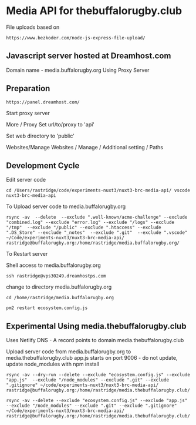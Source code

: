 # Media API for thebuffalorugby.club

File uploads based on

```
https://www.bezkoder.com/node-js-express-file-upload/
```

## Javascript server hosted at Dreamhost.com

Domain name - media.buffalorugby.org
Using Proxy Server

## Preparation

```
https://panel.dreamhost.com/
```

Start proxy server

More / Proxy
Set url/to/proxy to 'api'

Set web directory to 'public'

Websites/Manage Websites / Manage / Additional setting / Paths

## Development Cycle

Edit server code

```
cd /Users/rastridge/code/experiments-nuxt3/nuxt3-brc-media-api/ vscode nuxt3-brc-media-api
```

To Upload server code to media.buffalorugby.org

```
rsync -av  --delete  --exclude ".well-known/acme-challenge" --exclude "combined.log" --exclude "error.log" --exclude "/logs" --exclude "/tmp"  --exclude "/public" --exclude ".htaccess" --exclude ".DS_Store" --exclude "_notes"  --exclude ".git"  --exclude ".vscode"   ~/Code/experiments-nuxt3/nuxt3-brc-media-api/ rastridge@buffalorugby.org:/home/rastridge/media.buffalorugby.org/
```

To Restart server

Shell access to media.buffalorugby.org

```
ssh rastridge@vps30249.dreamhostps.com
```

change to directory media.buffalorugby.org

```
cd /home/rastridge/media.buffalorugby.org
```

```
pm2 restart ecosystem.config.js
```

## Experimental Using media.thebuffalorugby.club

Uses Netlify DNS - A record points to domain media.thebuffalorugby.club

Upload server code from media.buffalorugby.org to media.thebuffalorugby.club
app.js starts on port 9006 - do not update, update node_modules with npm install

```
rsync -av --dry-run --delete --exclude "ecosystem.config.js" --exclude "app.js"  --exclude "/node_modules" --exclude ".git" --exclude ".gitignore" ~/code/experiments-nuxt3/nuxt3-brc-media-api/ rastridge@buffalorugby.org:/home/rastridge/media.thebuffalorugby.club/
```

```
rsync -av --delete --exclude "ecosystem.config.js" --exclude "app.js"  --exclude "/node_modules" --exclude ".git" --exclude ".gitignore" ~/Code/experiments-nuxt3/nuxt3-brc-media-api/ rastridge@buffalorugby.org:/home/rastridge/media.thebuffalorugby.club/

```
